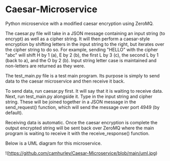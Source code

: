 # Caesar-Microservice
Python microservice with a modified caesar encryption using ZeroMQ.

The caesar.py file will take in a JSON message containing an input string (to encrypt) as well as a cipher string. It will then perform a caesar-style encryption by shifting letters in the input string to the right, but iterates over the cipher string to do so. For example, sending "HELLO" with the cipher "abc" will shift H by 1 (a), E by 2 (b), the first L by 3 (c), the second L by 1 (back to a), and the O by 2 (b). Input string letter case is maintained and non-letters are returned as they were.

The test_main.py file is a test main program. Its purpose is simply to send data to the caesar microservice and then receive it back.

To send data, run caesar.py first. It will say that it is waiting to receive data. Next, run test_main.py alongside it. Type in the input string and cipher string. These will be joined together in a JSON message in the send_request() function, which will send the message over port 4949 (by default).

Receiving data is automatic. Once the caesar encryption is complete the output encrypted string will be sent back over ZeroMQ where the main program is waiting to receive it with the receive_response() function.

Below is a UML diagram for this microservice.

!(https://github.com/camhurley/Caesar-Microservice/blob/main/uml.jpg)
